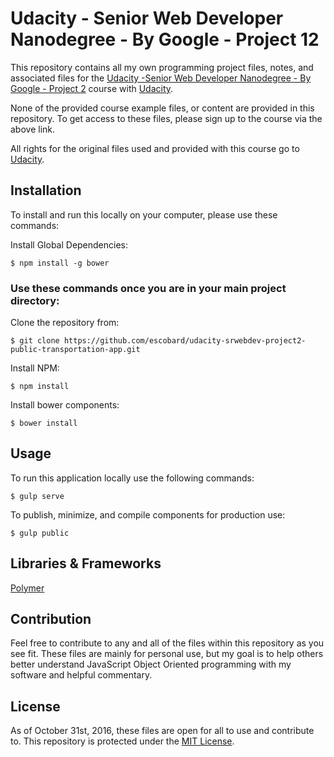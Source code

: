 # Udacity - Senior Web Developer Nanodegree - By Google - Project 12
This repository contains all my own programming project files, notes, and associated files for the [Udacity -Senior Web Developer Nanodegree - By Google - Project 2](https://www.udacity.com/course/object-oriented-javascript--ud015) course with [Udacity](https://www.udacity.com/). 

None of the provided course example files, or content are provided in this repository. To get access to these files, please sign up to the course via the above link.

All rights for the original files used and provided with this course go to 
[Udacity](https://www.udacity.com/).  
## Installation

To install and run this locally on your computer, please use these commands:

Install Global Dependencies:
```
$ npm install -g bower
```

### Use these commands once you are in your main project directory:

Clone the repository from: 
```
$ git clone https://github.com/escobard/udacity-srwebdev-project2-public-transportation-app.git
```

Install NPM:
```
$ npm install
```

Install bower components:
```
$ bower install
```


## Usage

To run this application locally use the following commands:


```
$ gulp serve
```

To publish, minimize, and compile components for production use:

```
$ gulp public
```

## Libraries & Frameworks

[Polymer](https://codelabs.developers.google.com/codelabs/polymer-firebase-pwa/index.html?index=..%2F..%2Findex#0)



## Contribution
Feel free to contribute to any and all of the files within this repository as you see fit. These files are mainly for personal use, but my goal is to help others better understand JavaScript Object Oriented programming with my software and helpful commentary.
## License
As of October 31st, 2016, these files are open for all to use and contribute to. This repository is protected under the [MIT License](http://choosealicense.com/licenses/mit/).